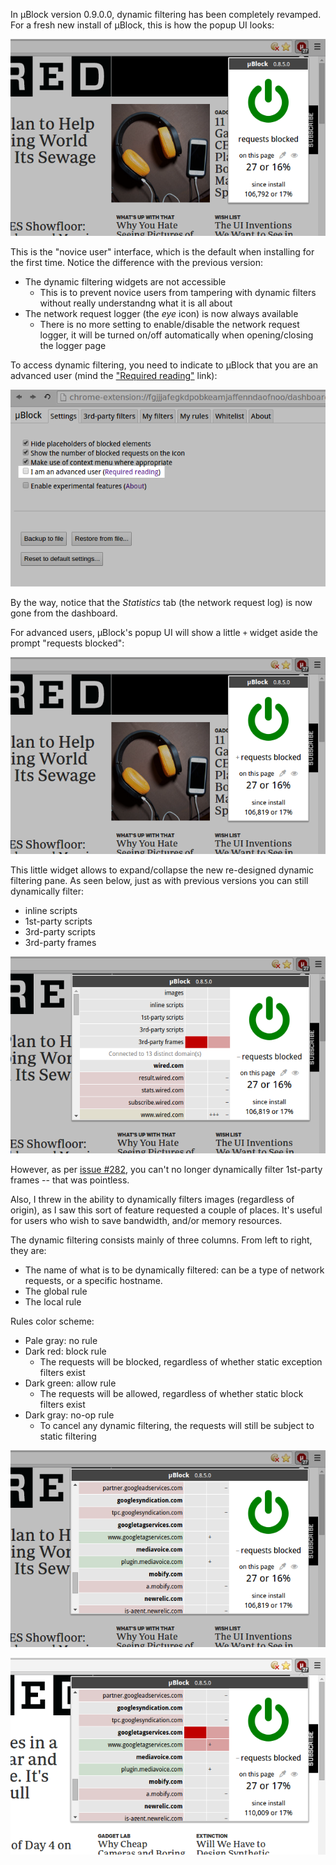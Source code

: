 In µBlock version 0.9.0.0, dynamic filtering has been completely revamped. For a fresh new install of µBlock, this is how the popup UI looks:

![figure 1](https://raw.githubusercontent.com/gorhill/uBlock/fix-433/doc/img/df-tut-01.png)

This is the "novice user" interface, which is the default when installing for the first time. Notice the difference with the previous version:

- The dynamic filtering widgets are not accessible
    - This is to prevent novice users from tampering with dynamic filters without really understandng what it is all about
- The network request logger (the _eye_ icon) is now always available
    - There is no more setting to enable/disable the network request logger, it will be turned on/off automatically when opening/closing the logger page

To access dynamic filtering, you need to indicate to µBlock that you are an advanced user (mind the ["Required reading"](https://github.com/gorhill/uBlock/wiki/Advanced-user-features) link):

![figure 2](https://raw.githubusercontent.com/gorhill/uBlock/fix-433/doc/img/df-tut-02.png)

By the way, notice that the _Statistics_ tab (the network request log) is now gone from the dashboard.

For advanced users, µBlock's popup UI will show a little `+` widget aside the prompt "requests blocked":

![figure 3](https://raw.githubusercontent.com/gorhill/uBlock/fix-433/doc/img/df-tut-03.png)

This little widget allows to expand/collapse the new re-designed dynamic filtering pane. As seen below, just as with previous versions you can still dynamically filter:

- inline scripts
- 1st-party scripts
- 3rd-party scripts
- 3rd-party frames

![figure 4](https://raw.githubusercontent.com/gorhill/uBlock/fix-433/doc/img/df-tut-04.png)

However, as per [issue #282](https://github.com/gorhill/uBlock/issues/282), you can't no longer dynamically filter 1st-party frames -- that was pointless.

Also, I threw in the ability to dynamically filters images (regardless of origin), as I saw this sort of feature requested a couple of places. It's useful for users who wish to save bandwidth, and/or memory resources.

The dynamic filtering consists mainly of three columns. From left to right, they are:

- The name of what is to be dynamically filtered: can be a type of network requests, or a specific hostname.
- The global rule
- The local rule

Rules color scheme:

- Pale gray: no rule
- Dark red: block rule
    - The requests will be blocked, regardless of whether static exception filters exist
- Dark green: allow rule
    - The requests will be allowed, regardless of whether static block filters exist
- Dark gray: no-op rule
    - To cancel any dynamic filtering, the requests will still be subject to static filtering

![figure 5](https://raw.githubusercontent.com/gorhill/uBlock/fix-433/doc/img/df-tut-05.png)

![figure 6](https://raw.githubusercontent.com/gorhill/uBlock/fix-433/doc/img/df-tut-06.png)